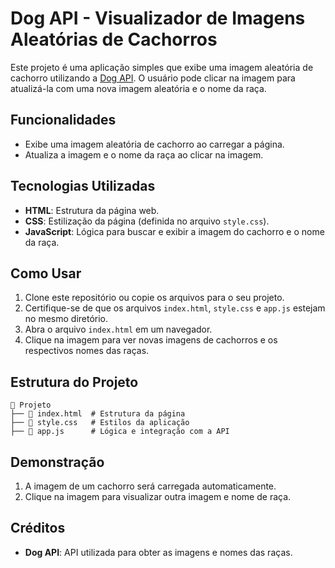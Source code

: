 # Dog API - Visualizador de Imagens Aleatórias de Cachorros

Este projeto é uma aplicação simples que exibe uma imagem aleatória de cachorro utilizando a [Dog API](https://dog.ceo/dog-api/). O usuário pode clicar na imagem para atualizá-la com uma nova imagem aleatória e o nome da raça.

## Funcionalidades

- Exibe uma imagem aleatória de cachorro ao carregar a página.
- Atualiza a imagem e o nome da raça ao clicar na imagem.

## Tecnologias Utilizadas

- **HTML**: Estrutura da página web.
- **CSS**: Estilização da página (definida no arquivo `style.css`).
- **JavaScript**: Lógica para buscar e exibir a imagem do cachorro e o nome da raça.

## Como Usar

1. Clone este repositório ou copie os arquivos para o seu projeto.
2. Certifique-se de que os arquivos `index.html`, `style.css` e `app.js` estejam no mesmo diretório.
3. Abra o arquivo `index.html` em um navegador.
4. Clique na imagem para ver novas imagens de cachorros e os respectivos nomes das raças.

## Estrutura do Projeto

```
📁 Projeto
├── 📄 index.html  # Estrutura da página
├── 📄 style.css   # Estilos da aplicação
├── 📄 app.js      # Lógica e integração com a API
```

## Demonstração

1. A imagem de um cachorro será carregada automaticamente.
2. Clique na imagem para visualizar outra imagem e nome de raça.

## Créditos

- **Dog API**: API utilizada para obter as imagens e nomes das raças.
